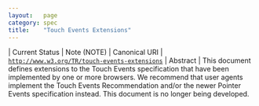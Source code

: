 ```yaml
---
layout:   page
category: spec
title:    "Touch Events Extensions"
---
```


| Current Status | Note (NOTE)
| Canonical URI | [`http://www.w3.org/TR/touch-events-extensions`](http://www.w3.org/TR/touch-events-extensions)
| Abstract | This document defines extensions to the Touch Events specification that have been implemented by one or more browsers. We recommend that user agents implement the Touch Events Recommendation and/or the newer Pointer Events specification instead. This document is no longer being developed.